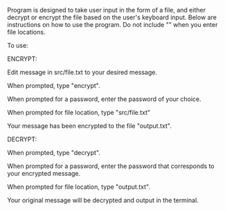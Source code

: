 Program is designed to take user input in the form of a file, and either decrypt or encrypt the file based on the user's keyboard input.
Below are instructions on how to use the program. Do not include "" when you enter file locations. 

To use:


ENCRYPT: 

Edit message in src/file.txt to your desired message.

When prompted, type "encrypt".

When prompted for a password, enter the password of your choice. 

When prompted for file location, type "src/file.txt"


Your message has been encrypted to the file "output.txt".


DECRYPT:

When prompted, type "decrypt".

When prompted for a password, enter the password that corresponds to your encrypted message.

When prompted for file location, type "output.txt".


Your original message will be decrypted and output in the terminal.
